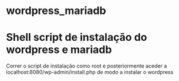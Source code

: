 # wordpress_mariadb
# Shell script de instalação do wordpress e mariadb
Correr o script de instalação como root e posteriormente aceder a localhost:8080/wp-admin/install.php de modo a instalar o wordpress
